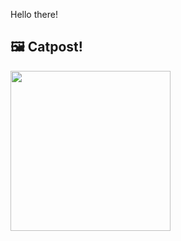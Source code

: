 Hello there!



## 🖼️ Catpost!

<sub>
    <img src="https://cdn2.thecatapi.com/images/db2.gif" height="256">
</sub>

